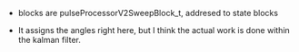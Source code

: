 - blocks are pulseProcessorV2SweepBlock_t, addresed to state blocks

- It assigns the angles right here, but I think the actual work is done within the kalman filter.